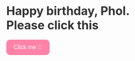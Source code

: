 <!DOCTYPE html>
<html lang="en">
<head>
  <meta charset="UTF-8">
  <title>Happy Birthday, Phol!</title>
  <meta name="viewport" content="width=device-width, initial-scale=1.0">
  <style>
    * {
      box-sizing: border-box;
    }

    body {
      margin: 0;
      padding: 0;
      font-family: Arial, sans-serif;
      background: linear-gradient(to bottom right, #fbe4e6, #cce5ff);
      min-height: 100vh;
      display: flex;
      flex-direction: column;
      justify-content: center;
      align-items: center;
      text-align: center;
      padding: 20px;
    }

    .intro {
      transition: opacity 0.6s ease, visibility 0.6s ease;
    }

    .hidden {
      opacity: 0;
      visibility: hidden;
      position: absolute;
    }

    h1 {
      font-size: 2rem;
      margin-bottom: 20px;
      color: #333;
    }

    button {
      background-color: #ff82a9;
      color: white;
      border: none;
      padding: 12px 20px;
      border-radius: 10px;
      font-size: 16px;
      cursor: pointer;
      transition: background-color 0.3s ease;
    }

    button:hover {
      background-color: #ff5d90;
    }

    .video-container {
      opacity: 0;
      transition: opacity 0.8s ease;
      display: flex;
      flex-direction: column;
      align-items: center;
      width: 100%;
      max-width: 500px;
    }

    .video-container.show {
      opacity: 1;
    }

    video {
      width: 100%;
      border-radius: 12px;
      box-shadow: 0 4px 12px rgba(0, 0, 0, 0.2);
    }

    .next-link {
      margin-top: 20px;
      display: none;
      flex-direction: column;
      align-items: center;
    }

    .next-link p {
      font-size: 16px;
      color: #444;
      margin-bottom: 10px;
    }

    .next-link a {
      font-weight: bold;
      color: #0066cc;
      text-decoration: underline;
      font-size: 16px;
    }

    /* Responsive tweaks */
    @media (max-width: 600px) {
      h1 {
        font-size: 1.5rem;
      }

      button {
        font-size: 14px;
        padding: 10px 16px;
      }

      .next-link p,
      .next-link a {
        font-size: 14px;
      }
    }
  </style>
</head>
<body>

  <div class="intro" id="intro">
    <h1>Happy birthday, Phol. Please click this</h1>
    <button id="revealBtn">Click me 🎉</button>
  </div>

  <div class="video-container" id="videoContainer">
    <video id="bdayVideo" controls autoplay>
      <source src="phol-video.mp4" type="video/mp4">
      Your browser does not support the video tag.
    </video>

    <div class="next-link" id="nextLink">
      <p>pls click this too</p>
      <a href="https://postimg.cc/5QJHL5jh" target="_blank">Click here</a>
    </div>
  </div>

  <script>
    const revealBtn = document.getElementById('revealBtn');
    const intro = document.getElementById('intro');
    const videoContainer = document.getElementById('videoContainer');
    const nextLink = document.getElementById('nextLink');

    revealBtn.addEventListener('click', () => {
      intro.classList.add('hidden');
      videoContainer.classList.add('show');

      setTimeout(() => {
        nextLink.style.display = 'flex';
      }, 2000);
    });
  </script>

</body>
</html>
